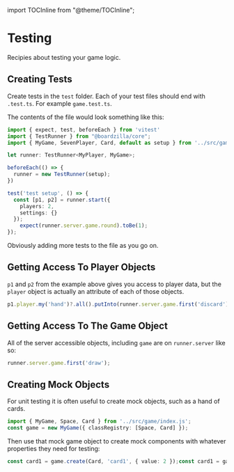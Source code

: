 import TOCInline from "@theme/TOCInline";

<TOCInline toc={toc} />

# Testing
Recipies about testing your game logic.

## Creating Tests
Create tests in the `test` folder. Each of your test files should end with `.test.ts`. For example `game.test.ts`.

The contents of the file would look something like this:

```ts
import { expect, test, beforeEach } from 'vitest'
import { TestRunner } from "@boardzilla/core";
import { MyGame, SevenPlayer, Card, default as setup } from '../src/game/index.js';

let runner: TestRunner<MyPlayer, MyGame>;

beforeEach(() => {
  runner = new TestRunner(setup);
})

test('test setup', () => {
  const [p1, p2] = runner.start({
    players: 2,
    settings: {}
  });
    expect(runner.server.game.round).toBe(1);
});
```

Obviously adding more tests to the file as you go on.


## Getting Access To Player Objects
`p1` and `p2` from the example above gives you access to player data, but the `player` object is actually an attribute of each of those objects.

```ts
p1.player.my('hand')?.all().putInto(runner.server.game.first('discard')!)
```


## Getting Access To The Game Object
All of the server accessible objects, including `game` are on `runner.server` like so:

```ts
runner.server.game.first('draw');
```


## Creating Mock Objects
For unit testing it is often useful to create mock objects, such as a hand of cards.

```ts
import { MyGame, Space, Card } from '../src/game/index.js';
const game = new MyGame({ classRegistry: [Space, Card] });
```
Then use that mock game object to create mock components with whatever
properties they need for testing:

```ts
const card1 = game.create(Card, 'card1', { value: 2 });const card1 = game.create(Card, 'card2', { value: 7 });const card1 = game.create(Card, 'card3', { value: 4 });
```